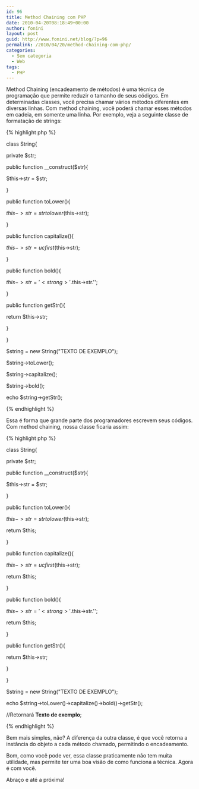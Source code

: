 ```yaml
---
id: 96
title: Method Chaining com PHP
date: 2010-04-20T08:18:49+00:00
author: fonini
layout: post
guid: http://www.fonini.net/blog/?p=96
permalink: /2010/04/20/method-chaining-com-php/
categories:
  - Sem categoria
  - Web
tags:
  - PHP
---
```

Method Chaining (encadeamento de métodos) é uma técnica de programação que permite reduzir o tamanho de seus códigos. Em determinadas classes, você precisa chamar vários métodos diferentes em diversas linhas. Com method chaining, você poderá chamar esses métodos em cadeia, em somente uma linha. Por exemplo, veja a seguinte classe de formatação de strings:

{% highlight php %}
  
class String{
	  
private $str;

public function __construct($str){
		  
$this->str = $str;
	  
}

public function toLower(){
		  
$this->str = strtolower($this->str);
	  
}

public function capitalize(){
		  
$this->str = ucfirst($this->str);
	  
}

public function bold(){
		  
$this->str = '<strong>'.$this->str.'</strong>';
	  
}

public function getStr(){
		  
return $this->str;
	  
}
  
}

$string = new String("TEXTO DE EXEMPLO");
  
$string->toLower();
  
$string->capitalize();
  
$string->bold();
  
echo $string->getStr();
  
{% endhighlight %}

Essa é forma que grande parte dos programadores escrevem seus códigos. Com method chaining, nossa classe ficaria assim:

{% highlight php %}
  
class String{
	  
private $str;

public function __construct($str){
		  
$this->str = $str;
	  
}

public function toLower(){
		  
$this->str = strtolower($this->str);
		  
return $this;
	  
}

public function capitalize(){
		  
$this->str = ucfirst($this->str);
		  
return $this;
	  
}

public function bold(){
		  
$this->str = '<strong>'.$this->str.'</strong>';
		  
return $this;
	  
}

public function getStr(){
		  
return $this->str;
	  
}
  
}

$string = new String("TEXTO DE EXEMPLO");
  
echo $string->toLower()->capitalize()->bold()->getStr();
  
//Retornará <strong>Texto de exemplo</strong>;
  
{% endhighlight %}

Bem mais simples, não? A diferença da outra classe, é que você retorna a instância do objeto a cada método chamado, permitindo o encadeamento.

Bom, como você pode ver, essa classe praticamente não tem muita utilidade, mas permite ter uma boa visão de como funciona a técnica. Agora é com você.

Abraço e até a próxima!</p>